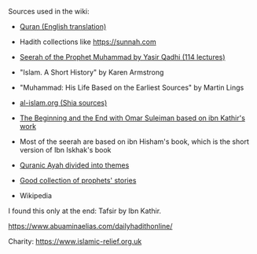 Sources used in the wiki:
* [Quran (English translation)](https://quran.com/1)
* Hadith collections like https://sunnah.com
* [Seerah of the Prophet Muhammad by Yasir Qadhi (114 lectures)](https://www.youtube.com/watch?v=VOUp3ZZ9t3A&list=PLAEA99D24CA2F9A8F)
* "Islam. A Short History" by Karen Armstrong
* "Muhammad: His Life Based on the Earliest Sources" by Martin Lings
* [al-islam.org (Shia sources)](https://www.al-islam.org/day-judgement-sayyid-saeed-akhtar-rizvi)
* [The Beginning and the End with Omar Suleiman based on ibn Kathir's work](https://www.youtube.com/playlist?list=PLutdSTmJ7bALsUhQRrcMIMLXbG6GPXpGv)
* Most of the seerah are based on ibn Hisham's book, which is the short version of Ibn Iskhak's book
* [Quranic Ayah divided into themes](https://quranverses.net/category/the-pillars-of-faith/)
* [Good collection of prophets' stories](https://www.alim.org/history/prophet-stories/1/)

* Wikipedia

I found this only at the end: Tafsir by Ibn Kathir.

https://www.abuaminaelias.com/dailyhadithonline/

Charity: https://www.islamic-relief.org.uk
